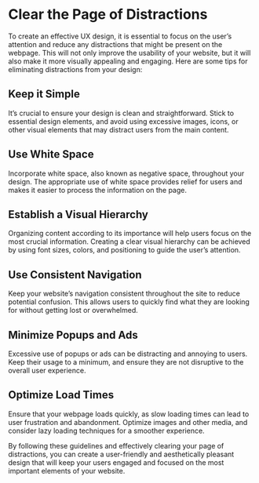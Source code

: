 # Clear the Page of Distractions

To create an effective UX design, it is essential to focus on the user’s attention and reduce any distractions that might be present on the webpage. This will not only improve the usability of your website, but it will also make it more visually appealing and engaging. Here are some tips for eliminating distractions from your design:

## Keep it Simple

It’s crucial to ensure your design is clean and straightforward. Stick to essential design elements, and avoid using excessive images, icons, or other visual elements that may distract users from the main content.

## Use White Space

Incorporate white space, also known as negative space, throughout your design. The appropriate use of white space provides relief for users and makes it easier to process the information on the page.

## Establish a Visual Hierarchy

Organizing content according to its importance will help users focus on the most crucial information. Creating a clear visual hierarchy can be achieved by using font sizes, colors, and positioning to guide the user’s attention.

## Use Consistent Navigation

Keep your website’s navigation consistent throughout the site to reduce potential confusion. This allows users to quickly find what they are looking for without getting lost or overwhelmed.

## Minimize Popups and Ads

Excessive use of popups or ads can be distracting and annoying to users. Keep their usage to a minimum, and ensure they are not disruptive to the overall user experience.

## Optimize Load Times

Ensure that your webpage loads quickly, as slow loading times can lead to user frustration and abandonment. Optimize images and other media, and consider lazy loading techniques for a smoother experience.

By following these guidelines and effectively clearing your page of distractions, you can create a user-friendly and aesthetically pleasant design that will keep your users engaged and focused on the most important elements of your website.
